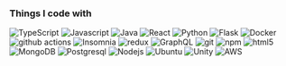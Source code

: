 <h3>Things I code with</h3>
<p>
  <img alt="TypeScript" src="https://img.shields.io/badge/-TypeScript-007ACC?style=flat-square&logo=typescript&logoColor=white" />
  <img alt="Javascript" src="https://shields.io/badge/JavaScript-F7DF1E?logo=JavaScript&logoColor=white&style=flat-square" />
  <img alt="Java" src="https://img.shields.io/badge/Java-ED8B00?style=flat&logo=openjdk&logoColor=white" />
  <img alt="React" src="https://img.shields.io/badge/-React-45b8d8?style=flat-square&logo=react&logoColor=white" />
  <img alt="Python" src="https://img.shields.io/badge/Python-3776AB?style=flat&logo=python&logoColor=white" />
  <img alt="Flask" src="https://img.shields.io/badge/Flask-000000?style=flat&logo=flask&logoColor=white" />
  <img alt="Docker" src="https://img.shields.io/badge/-Docker-46a2f1?style=flat-square&logo=docker&logoColor=white" />
  <img alt="github actions" src="https://img.shields.io/badge/-Github_Actions-2088FF?style=flat-square&logo=github-actions&logoColor=white" />
  <img alt="Insomnia" src="https://img.shields.io/badge/-Insomnia-5849BE?style=flat-square&logo=insomnia&logoColor=white" />
  <img alt="redux" src="https://img.shields.io/badge/-Redux-764ABC?style=flat-square&logo=redux&logoColor=white" />
  <img alt="GraphQL" src="https://img.shields.io/badge/-GraphQL-E10098?style=flat-square&logo=graphql&logoColor=white" />
  <img alt="git" src="https://img.shields.io/badge/-Git-F05032?style=flat-square&logo=git&logoColor=white" />
  <img alt="npm" src="https://img.shields.io/badge/-NPM-CB3837?style=flat-square&logo=npm&logoColor=white" />
  <img alt="html5" src="https://img.shields.io/badge/-HTML5-E34F26?style=flat-square&logo=html5&logoColor=white" />
  <img alt="MongoDB" src="https://img.shields.io/badge/-MongoDB-13aa52?style=flat-square&logo=mongodb&logoColor=white" />
  <img alt="Postgresql" src="https://img.shields.io/badge/PostgreSQL-4169E1?style=flat&logo=postgresql&logoColor=white" />
  <img alt="Nodejs" src="https://img.shields.io/badge/-Nodejs-43853d?style=flat-square&logo=Node.js&logoColor=white" />
  <img alt="Ubuntu" src="https://img.shields.io/badge/Ubuntu-E95420?style=for-the-badge&logo=Ubuntu&logoColor=white" />
  <img alt="Unity" src="https://img.shields.io/badge/Unity-FFFFFF?style=flat&logo=unity&logoColor=black" />
  <img alt="AWS" src="https://img.shields.io/badge/Amazon_AWS-232F3E?style=flat&logo=amazon-web-services&logoColor=white" />
</p>
